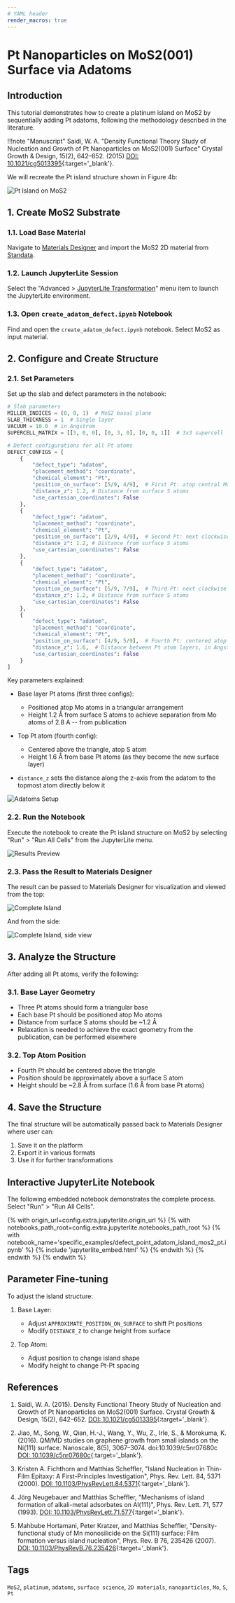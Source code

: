```yaml
---
# YAML header
render_macros: true
---
```


# Pt Nanoparticles on MoS2(001) Surface via Adatoms

## Introduction

This tutorial demonstrates how to create a platinum island on MoS2 by sequentially adding Pt adatoms, following the methodology described in the literature.

!!!note "Manuscript"
    Saidi, W. A.
    "Density Functional Theory Study of Nucleation and Growth of Pt Nanoparticles on MoS2(001) Surface"
    Crystal Growth & Design, 15(2), 642–652. (2015)
    [DOI: 10.1021/cg5013395](https://doi.org/10.1021/cg5013395){:target='_blank'}.

We will recreate the Pt island structure shown in Figure 4b:

![Pt Island on MoS2](/images/tutorials/materials/defects/defect_point_adatom_island_mos2_pt/0-figure-from-manuscript.webp "Pt island formation on MoS2")

## 1. Create MoS2 Substrate

### 1.1. Load Base Material

Navigate to [Materials Designer](../../../materials-designer/overview.md) and import the MoS2 2D material from [Standata](../../../materials-designer/header-menu/input-output/standata-import.md).

### 1.2. Launch JupyterLite Session

Select the "Advanced > [JupyterLite Transformation](../../../materials-designer/header-menu/advanced/jupyterlite-dialog.md)" menu item to launch the JupyterLite environment.

### 1.3. Open `create_adatom_defect.ipynb` Notebook

Find and open the `create_adatom_defect.ipynb` notebook. Select MoS2 as input material.

## 2. Configure and Create Structure

### 2.1. Set Parameters

Set up the slab and defect parameters in the notebook:

```python
# Slab parameters
MILLER_INDICES = (0, 0, 1)  # MoS2 basal plane
SLAB_THICKNESS = 1  # Single layer
VACUUM = 10.0  # in Angstrom
SUPERCELL_MATRIX = [[3, 0, 0], [0, 3, 0], [0, 0, 1]]  # 3x3 supercell

# Defect configurations for all Pt atoms
DEFECT_CONFIGS = [
    {
        "defect_type": "adatom",
        "placement_method": "coordinate",
        "chemical_element": "Pt",
        "position_on_surface": [5/9, 4/9],  # First Pt: atop central Mo
        "distance_z": 1.2, # Distance from surface S atoms
        "use_cartesian_coordinates": False
    },
    {
        "defect_type": "adatom",
        "placement_method": "coordinate",
        "chemical_element": "Pt",
        "position_on_surface": [2/9, 4/9],  # Second Pt: next clockwise atop Mo
        "distance_z": 1.2, # Distance from surface S atoms
        "use_cartesian_coordinates": False
    },
    {
        "defect_type": "adatom",
        "placement_method": "coordinate",
        "chemical_element": "Pt",
        "position_on_surface": [5/9, 7/9],  # Third Pt: next clockwise atop Mo
        "distance_z": 1.2, # Distance from surface S atoms
        "use_cartesian_coordinates": False
    },
    {
        "defect_type": "adatom",
        "placement_method": "coordinate",
        "chemical_element": "Pt",
        "position_on_surface": [4/9, 5/9],  # Fourth Pt: centered atop S
        "distance_z": 1.6,  # Distance between Pt atom layers, in Angstrom
        "use_cartesian_coordinates": False
    }
]
```

Key parameters explained:

- Base layer Pt atoms (first three configs):

  * Positioned atop Mo atoms in a triangular arrangement
  * Height 1.2 Å from surface S atoms to achieve separation from Mo atoms of 2.8 A -- from publication
- Top Pt atom (fourth config):

  * Centered above the triangle, atop S atom
  * Height 1.6 Å from base Pt atoms (as they become the new surface layer)

- `distance_z` sets the distance along the z-axis from the adatom to the topmost atom directly below it

![Adatoms Setup](/images/tutorials/materials/defects/defect_point_adatom_island_mos2_pt/1-jl-setup-nb.webp "Pt adatoms setup")

### 2.2. Run the Notebook

Execute the notebook to create the Pt island structure on MoS2 by selecting "Run" > "Run All Cells" from the JupyterLite menu.

![Results Preview](/images/tutorials/materials/defects/defect_point_adatom_island_mos2_pt/2-jl-result-preview.webp "Pt island results preview")

### 2.3. Pass the Result to Materials Designer

The result can be passed to Materials Designer for visualization and viewed from the top:

![Complete Island](/images/tutorials/materials/defects/defect_point_adatom_island_mos2_pt/4-wave-result-top.webp "Complete Pt island structure")

And from the side:

![Complete Island, side view](/images/tutorials/materials/defects/defect_point_adatom_island_mos2_pt/5-wave-result-side.webp "Complete Pt island structure, side view")

## 3. Analyze the Structure

After adding all Pt atoms, verify the following:

### 3.1. Base Layer Geometry

- Three Pt atoms should form a triangular base
- Each base Pt should be positioned atop Mo atoms
- Distance from surface S atoms should be ~1.2 Å
- Relaxation is needed to achieve the exact geometry from the publication, can be performed elsewhere

### 3.2. Top Atom Position

- Fourth Pt should be centered above the triangle
- Position should be approximately above a surface S atom
- Height should be ~2.8 Å from surface (1.6 Å from base Pt atoms)

## 4. Save the Structure

The final structure will be automatically passed back to Materials Designer where user can:

1. Save it on the platform
2. Export it in various formats
3. Use it for further transformations

## Interactive JupyterLite Notebook

The following embedded notebook demonstrates the complete process. Select "Run" > "Run All Cells".

{% with origin_url=config.extra.jupyterlite.origin_url %}
{% with notebooks_path_root=config.extra.jupyterlite.notebooks_path_root %}
{% with notebook_name='specific_examples/defect_point_adatom_island_mos2_pt.ipynb' %}
{% include 'jupyterlite_embed.html' %}
{% endwith %}
{% endwith %}
{% endwith %}

## Parameter Fine-tuning

To adjust the island structure:

1. Base Layer:
   - Adjust `APPROXIMATE_POSITION_ON_SURFACE` to shift Pt positions
   - Modify `DISTANCE_Z` to change height from surface

2. Top Atom:
   - Adjust position to change island shape
   - Modify height to change Pt-Pt spacing

## References

1. Saidi, W. A. (2015). Density Functional Theory Study of Nucleation and Growth of Pt Nanoparticles on MoS2(001) Surface. Crystal Growth & Design, 15(2), 642–652. [DOI: 10.1021/cg5013395](https://doi.org/10.1021/cg5013395){:target='_blank'}.

2. Jiao, M., Song, W., Qian, H.-J., Wang, Y., Wu, Z., Irle, S., & Morokuma, K. (2016). QM/MD studies on graphene growth from small islands on the Ni(111) surface. Nanoscale, 8(5), 3067–3074. doi:10.1039/c5nr07680c  [DOI: 10.1039/c5nr07680c](https://doi.org/10.1039/c5nr07680c){:target='_blank'}.

3. Kristen A. Fichthorn and Matthias Scheffler, "Island Nucleation in Thin-Film Epitaxy: A First-Principles Investigation", Phys. Rev. Lett. 84, 5371 (2000). [DOI: 10.1103/PhysRevLett.84.5371](https://doi.org/10.1103/PhysRevLett.84.5371){:target='_blank'}.

4. Jörg Neugebauer and Matthias Scheffler, "Mechanisms of island formation of alkali-metal adsorbates on Al(111)", Phys. Rev. Lett. 71, 577 (1993). [DOI: 10.1103/PhysRevLett.71.577](https://doi.org/10.1103/PhysRevLett.71.577){:target='_blank'}.

5. Mahbube Hortamani, Peter Kratzer, and Matthias Scheffler, "Density-functional study of Mn monosilicide on the Si(111) surface:
Film formation versus island nucleation", Phys. Rev. B 76, 235426 (2007). [DOI: 10.1103/PhysRevB.76.235426](https://doi.org/10.1103/PhysRevB.76.235426){:target='_blank'}.

## Tags

`MoS2`, `platinum`, `adatoms`, `surface science`, `2D materials`, `nanoparticles`, `Mo`, `S`, `Pt`